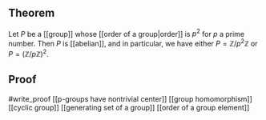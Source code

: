 ## Theorem
Let $P$ be a [[group]] whose [[order of a group|order]] is $p^2$ for $p$ a prime number. Then $P$ is [[abelian]], and in particular, we have either $P = \mathbb Z/p^2\mathbb Z$ or $P = (\mathbb Z/p\mathbb Z)^2$. 
## Proof
#write_proof [[p-groups have nontrivial center]] [[group homomorphism]] [[cyclic group]] [[generating set of a group]] [[order of a group element]] 